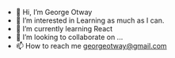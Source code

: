 - 👋 Hi, I’m George Otway
- 👀 I’m interested in Learning as much as I can. 
- 🌱 I’m currently learning React
- 💞️ I’m looking to collaborate on ...
- 📫 How to reach me georgeotway@gmail.com

<!---
My name is George Otway  ✨ About me ✨ repository because its `README.md` (this file) appears on your GitHub profile.
You can click the Preview link to take a look at your changes.
--->

